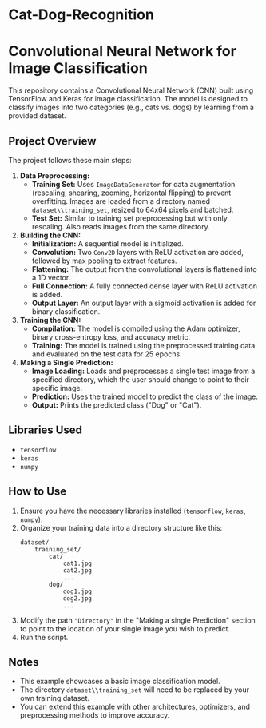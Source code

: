 # Cat-Dog-Recognition

# Convolutional Neural Network for Image Classification

This repository contains a Convolutional Neural Network (CNN) built using TensorFlow and Keras for image classification. The model is designed to classify images into two categories (e.g., cats vs. dogs) by learning from a provided dataset.

## Project Overview

The project follows these main steps:

1.  **Data Preprocessing:**
    *   **Training Set:** Uses `ImageDataGenerator` for data augmentation (rescaling, shearing, zooming, horizontal flipping) to prevent overfitting. Images are loaded from a directory named `dataset\\training_set`, resized to 64x64 pixels and batched.
    *   **Test Set:** Similar to training set preprocessing but with only rescaling. Also reads images from the same directory.
2.  **Building the CNN:**
    *   **Initialization:** A sequential model is initialized.
    *   **Convolution:** Two `Conv2D` layers with ReLU activation are added, followed by max pooling to extract features.
    *   **Flattening:** The output from the convolutional layers is flattened into a 1D vector.
    *   **Full Connection:** A fully connected dense layer with ReLU activation is added.
    *   **Output Layer:** An output layer with a sigmoid activation is added for binary classification.
3.  **Training the CNN:**
    *   **Compilation:** The model is compiled using the Adam optimizer, binary cross-entropy loss, and accuracy metric.
    *   **Training:** The model is trained using the preprocessed training data and evaluated on the test data for 25 epochs.
4.  **Making a Single Prediction:**
    *   **Image Loading:** Loads and preprocesses a single test image from a specified directory, which the user should change to point to their specific image.
    *   **Prediction:** Uses the trained model to predict the class of the image.
    *   **Output:** Prints the predicted class ("Dog" or "Cat").

## Libraries Used

*   `tensorflow`
*   `keras`
*   `numpy`

## How to Use

1.  Ensure you have the necessary libraries installed (`tensorflow`, `keras`, `numpy`).
2.  Organize your training data into a directory structure like this:
    ```
    dataset/
        training_set/
            cat/
                cat1.jpg
                cat2.jpg
                ...
            dog/
                dog1.jpg
                dog2.jpg
                ...
    ```
3.  Modify the path `"Directory"` in the "Making a single Prediction" section to point to the location of your single image you wish to predict.
4.  Run the script.

## Notes

*   This example showcases a basic image classification model.
*   The directory `dataset\\training_set` will need to be replaced by your own training dataset.
*   You can extend this example with other architectures, optimizers, and preprocessing methods to improve accuracy.
